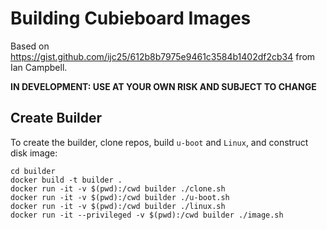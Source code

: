 # Building Cubieboard Images

Based on <https://gist.github.com/ijc25/612b8b7975e9461c3584b1402df2cb34> from
Ian Campbell.

__IN DEVELOPMENT: USE AT YOUR OWN RISK AND SUBJECT TO CHANGE__

## Create Builder

To create the builder, clone repos, build `u-boot` and `Linux`, and construct
disk image:

```
cd builder
docker build -t builder .
docker run -it -v $(pwd):/cwd builder ./clone.sh
docker run -it -v $(pwd):/cwd builder ./u-boot.sh
docker run -it -v $(pwd):/cwd builder ./linux.sh
docker run -it --privileged -v $(pwd):/cwd builder ./image.sh
```
